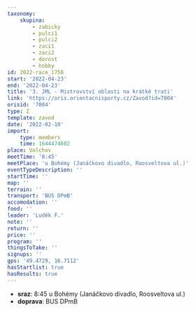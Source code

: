 ```yaml
---
taxonomy:
    skupina:
        - zabicky
        - pulci1
        - pulci2
        - zaci1
        - zaci2
        - dorost
        - hobby
id: 2022-race_1758
start: '2022-04-23'
end: '2022-04-23'
title: '3. JML - Mistrovství oblasti na krátké trati'
link: 'https://oris.orientacnisporty.cz/Zavod?id=7004'
orisid: '7004'
type: Z
template: zavod
date: '2022-02-10'
import:
    type: members
    time: 1644474602
place: Valchov
meetTime: '8:45'
meetPlace: 'u Bohémy (Janáčkovo divadlo, Roosveltova ul.)'
eventTypeDescription: ''
startTime: ''
map: ''
terrain: ''
transport: 'BUS DPmB'
accomodation: ''
food: ''
leader: 'Luděk F.'
note: ''
return: ''
price: ''
program: ''
thingsToTake: ''
signups: ''
gps: '49.4729, 16.7112'
hasStartlist: true
hasResults: true
---
```


* **sraz**: 8:45 u Bohémy (Janáčkovo divadlo, Roosveltova ul.)
* **doprava**: BUS DPmB
